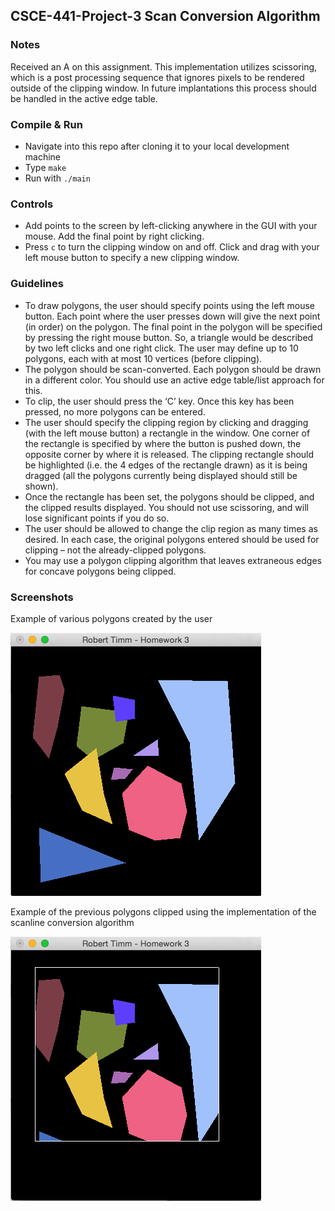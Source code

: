 ## CSCE-441-Project-3 Scan Conversion Algorithm

### Notes
Received an A on this assignment. This implementation utilizes scissoring, which is a post processing sequence that ignores pixels to be rendered outside of the clipping window. In future implantations this process should be handled in the active edge table. 

### Compile & Run
* Navigate into this repo after cloning it to your local development machine
* Type `make`
* Run with `./main`

### Controls
* Add points to the screen by left-clicking anywhere in the GUI with your mouse. Add the final point by right clicking.
* Press `c` to turn the clipping window on and off. Click and drag with your left mouse button to specify a new clipping window.

### Guidelines
* To draw polygons, the user should specify points using the left mouse button.  Each point where the user presses down will give the next point (in order) on the polygon.  The final point in the polygon will be specified by pressing the right mouse button.  So, a triangle would be described by two left clicks and one right click.  The user may define up to 10 polygons, each with at most 10 vertices (before clipping). 
* The polygon should be scan-converted.  Each polygon should be drawn in a different color.  You should use an active edge table/list approach for this.
* To clip, the user should press the ‘C’ key.  Once this key has been pressed, no more polygons can be entered. 
* The user should specify the clipping region by clicking and dragging (with the left mouse button) a rectangle in the window.  One corner of the rectangle is specified by where the button is pushed down, the opposite corner by where it is released.  The clipping rectangle should be highlighted (i.e. the 4 edges of the rectangle drawn) as it is being dragged (all the polygons currently being displayed should still be shown).
* Once the rectangle has been set, the polygons should be clipped, and the clipped results displayed.  You should not use scissoring, and will lose significant points if you do so.
* The user should be allowed to change the clip region as many times as desired.  In each case, the original polygons entered should be used for clipping – not the already-clipped polygons.
* You may use a polygon clipping algorithm that leaves extraneous edges for concave polygons being clipped.

### Screenshots

Example of various polygons created by the user

![Polys](screenshot-polys.png)

Example of the previous polygons clipped using the implementation of the scanline conversion algorithm

![Clipped polys](screenshot-clipped.png)
